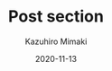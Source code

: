 ---
title: "Post section"
author: "Kazuhiro Mimaki"
date: 2020-11-13
description: All the list of my posts
---